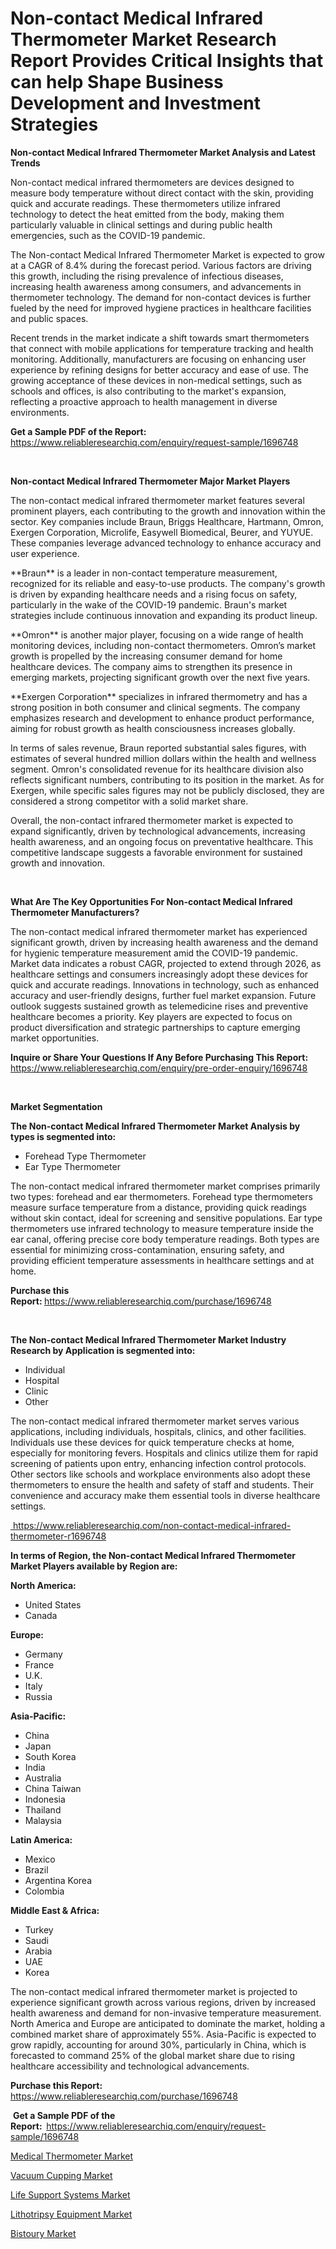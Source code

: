 <p><h1>Non-contact Medical Infrared Thermometer Market Research Report Provides Critical Insights that can help Shape Business Development and Investment Strategies</h1></p><p><strong>Non-contact Medical Infrared Thermometer Market Analysis and Latest Trends</strong></p>
<p><p>Non-contact medical infrared thermometers are devices designed to measure body temperature without direct contact with the skin, providing quick and accurate readings. These thermometers utilize infrared technology to detect the heat emitted from the body, making them particularly valuable in clinical settings and during public health emergencies, such as the COVID-19 pandemic.</p><p>The Non-contact Medical Infrared Thermometer Market is expected to grow at a CAGR of 8.4% during the forecast period. Various factors are driving this growth, including the rising prevalence of infectious diseases, increasing health awareness among consumers, and advancements in thermometer technology. The demand for non-contact devices is further fueled by the need for improved hygiene practices in healthcare facilities and public spaces.</p><p>Recent trends in the market indicate a shift towards smart thermometers that connect with mobile applications for temperature tracking and health monitoring. Additionally, manufacturers are focusing on enhancing user experience by refining designs for better accuracy and ease of use. The growing acceptance of these devices in non-medical settings, such as schools and offices, is also contributing to the market's expansion, reflecting a proactive approach to health management in diverse environments.</p></p>
<p><strong>Get a Sample PDF of the Report:&nbsp;</strong> <a href="https://www.reliableresearchiq.com/enquiry/request-sample/1696748?utm_campaign=1782&utm_medium=2&utm_source=Github&utm_content=ia&utm_term=20102024&utm_id=non-contact-medical-infrared-thermometer">https://www.reliableresearchiq.com/enquiry/request-sample/1696748</a></p>
<p>&nbsp;</p>
<p><strong>Non-contact Medical Infrared Thermometer Major Market Players</strong></p>
<p><p>The non-contact medical infrared thermometer market features several prominent players, each contributing to the growth and innovation within the sector. Key companies include Braun, Briggs Healthcare, Hartmann, Omron, Exergen Corporation, Microlife, Easywell Biomedical, Beurer, and YUYUE. These companies leverage advanced technology to enhance accuracy and user experience.</p><p>**Braun** is a leader in non-contact temperature measurement, recognized for its reliable and easy-to-use products. The company's growth is driven by expanding healthcare needs and a rising focus on safety, particularly in the wake of the COVID-19 pandemic. Braun's market strategies include continuous innovation and expanding its product lineup.</p><p>**Omron** is another major player, focusing on a wide range of health monitoring devices, including non-contact thermometers. Omron’s market growth is propelled by the increasing consumer demand for home healthcare devices. The company aims to strengthen its presence in emerging markets, projecting significant growth over the next five years.</p><p>**Exergen Corporation** specializes in infrared thermometry and has a strong position in both consumer and clinical segments. The company emphasizes research and development to enhance product performance, aiming for robust growth as health consciousness increases globally.</p><p>In terms of sales revenue, Braun reported substantial sales figures, with estimates of several hundred million dollars within the health and wellness segment. Omron's consolidated revenue for its healthcare division also reflects significant numbers, contributing to its position in the market. As for Exergen, while specific sales figures may not be publicly disclosed, they are considered a strong competitor with a solid market share.</p><p>Overall, the non-contact infrared thermometer market is expected to expand significantly, driven by technological advancements, increasing health awareness, and an ongoing focus on preventative healthcare. This competitive landscape suggests a favorable environment for sustained growth and innovation.</p></p>
<p>&nbsp;</p>
<p><strong>What Are The Key Opportunities For Non-contact Medical Infrared Thermometer Manufacturers?</strong></p>
<p><p>The non-contact medical infrared thermometer market has experienced significant growth, driven by increasing health awareness and the demand for hygienic temperature measurement amid the COVID-19 pandemic. Market data indicates a robust CAGR, projected to extend through 2026, as healthcare settings and consumers increasingly adopt these devices for quick and accurate readings. Innovations in technology, such as enhanced accuracy and user-friendly designs, further fuel market expansion. Future outlook suggests sustained growth as telemedicine rises and preventive healthcare becomes a priority. Key players are expected to focus on product diversification and strategic partnerships to capture emerging market opportunities.</p></p>
<p><strong>Inquire or Share Your Questions If Any Before Purchasing This Report:</strong> <a href="https://www.reliableresearchiq.com/enquiry/pre-order-enquiry/1696748?utm_campaign=1782&utm_medium=2&utm_source=Github&utm_content=ia&utm_term=20102024&utm_id=non-contact-medical-infrared-thermometer">https://www.reliableresearchiq.com/enquiry/pre-order-enquiry/1696748</a></p>
<p>&nbsp;</p>
<p><strong>Market Segmentation</strong></p>
<p><strong>The Non-contact Medical Infrared Thermometer Market Analysis by types is segmented into:</strong></p>
<p><ul><li>Forehead Type Thermometer</li><li>Ear Type Thermometer</li></ul></p>
<p><p>The non-contact medical infrared thermometer market comprises primarily two types: forehead and ear thermometers. Forehead type thermometers measure surface temperature from a distance, providing quick readings without skin contact, ideal for screening and sensitive populations. Ear type thermometers use infrared technology to measure temperature inside the ear canal, offering precise core body temperature readings. Both types are essential for minimizing cross-contamination, ensuring safety, and providing efficient temperature assessments in healthcare settings and at home.</p></p>
<p><strong>Purchase this Report:&nbsp;</strong><a href="https://www.reliableresearchiq.com/purchase/1696748?utm_campaign=1782&utm_medium=2&utm_source=Github&utm_content=ia&utm_term=20102024&utm_id=non-contact-medical-infrared-thermometer">https://www.reliableresearchiq.com/purchase/1696748</a></p>
<p>&nbsp;</p>
<p><strong>The Non-contact Medical Infrared Thermometer Market Industry Research by Application is segmented into:</strong></p>
<p><ul><li>Individual</li><li>Hospital</li><li>Clinic</li><li>Other</li></ul></p>
<p><p>The non-contact medical infrared thermometer market serves various applications, including individuals, hospitals, clinics, and other facilities. Individuals use these devices for quick temperature checks at home, especially for monitoring fevers. Hospitals and clinics utilize them for rapid screening of patients upon entry, enhancing infection control protocols. Other sectors like schools and workplace environments also adopt these thermometers to ensure the health and safety of staff and students. Their convenience and accuracy make them essential tools in diverse healthcare settings.</p></p>
<p><a href="https://www.reliableresearchiq.com/non-contact-medical-infrared-thermometer-r1696748?utm_campaign=1782&utm_medium=2&utm_source=Github&utm_content=ia&utm_term=20102024&utm_id=non-contact-medical-infrared-thermometer">&nbsp;https://www.reliableresearchiq.com/non-contact-medical-infrared-thermometer-r1696748</a></p>
<p><strong>In terms of Region, the Non-contact Medical Infrared Thermometer Market Players available by Region are:</strong></p>
<p>
    <p> <strong> North America: </strong>
        <ul>
            <li>United States</li>
            <li>Canada</li>
        </ul>
        </p> 
    <p> <strong> Europe: </strong>
        <ul>
            <li>Germany</li>
            <li>France</li>
            <li>U.K.</li>
            <li>Italy</li>
            <li>Russia</li>
        </ul>
        </p> 
    <p> <strong> Asia-Pacific: </strong>
        <ul>
            <li>China</li>
            <li>Japan</li>
            <li>South Korea</li>
            <li>India</li>
            <li>Australia</li>
            <li>China Taiwan</li>
            <li>Indonesia</li>
            <li>Thailand</li>
            <li>Malaysia</li>
        </ul>
        </p> 
    <p> <strong> Latin America: </strong>
        <ul>
            <li>Mexico</li>
            <li>Brazil</li>
            <li>Argentina Korea</li>
            <li>Colombia</li>
        </ul>
        </p> 
    <p> <strong> Middle East & Africa: </strong>
        <ul>
            <li>Turkey</li>
            <li>Saudi</li>
            <li>Arabia</li>
            <li>UAE</li>
            <li>Korea</li>
        </ul>
    </p>
    </p>
<p><p>The non-contact medical infrared thermometer market is projected to experience significant growth across various regions, driven by increased health awareness and demand for non-invasive temperature measurement. North America and Europe are anticipated to dominate the market, holding a combined market share of approximately 55%. Asia-Pacific is expected to grow rapidly, accounting for around 30%, particularly in China, which is forecasted to command 25% of the global market share due to rising healthcare accessibility and technological advancements.</p></p>
<p><strong>Purchase this Report: </strong><a href="https://www.reliableresearchiq.com/purchase/1696748?utm_campaign=1782&utm_medium=2&utm_source=Github&utm_content=ia&utm_term=20102024&utm_id=non-contact-medical-infrared-thermometer">https://www.reliableresearchiq.com/purchase/1696748</a></p>
<p>&nbsp;<strong>Get a Sample PDF of the Report:&nbsp;&nbsp;</strong><a href="https://www.reliableresearchiq.com/enquiry/request-sample/1696748?utm_campaign=1782&utm_medium=2&utm_source=Github&utm_content=ia&utm_term=20102024&utm_id=non-contact-medical-infrared-thermometer">https://www.reliableresearchiq.com/enquiry/request-sample/1696748</a></p>
<p><strong></strong></p>
<p><p><a href="https://github.com/GenaGaines34/Market-Research-Report-List-1/blob/main/medical-thermometer-market.md?utm_campaign=1782&utm_medium=2&utm_source=Github&utm_content=ia&utm_term=20102024&utm_id=non-contact-medical-infrared-thermometer">Medical Thermometer Market</a></p><p><a href="https://www.linkedin.com/pulse/vacuum-cupping-sector-surge-122-growth-roadmap-2031-market-savvy-mjtee?utm_campaign=1782&utm_medium=2&utm_source=Github&utm_content=ia&utm_term=20102024&utm_id=non-contact-medical-infrared-thermometer">Vacuum Cupping Market</a></p><p><a href="https://www.linkedin.com/pulse/life-support-systems-ecosystem-mapping-innovation-value-mvave?utm_campaign=1782&utm_medium=2&utm_source=Github&utm_content=ia&utm_term=20102024&utm_id=non-contact-medical-infrared-thermometer">Life Support Systems Market</a></p><p><a href="https://www.linkedin.com/pulse/global-lithotripsy-equipment-market-forecast-2024-2031-tix5e?utm_campaign=1782&utm_medium=2&utm_source=Github&utm_content=ia&utm_term=20102024&utm_id=non-contact-medical-infrared-thermometer">Lithotripsy Equipment Market</a></p><p><a href="https://www.linkedin.com/pulse/driving-forces-global-bistoury-market-trends-applications-zmjhe?utm_campaign=1782&utm_medium=2&utm_source=Github&utm_content=ia&utm_term=20102024&utm_id=non-contact-medical-infrared-thermometer">Bistoury Market</a></p></p>